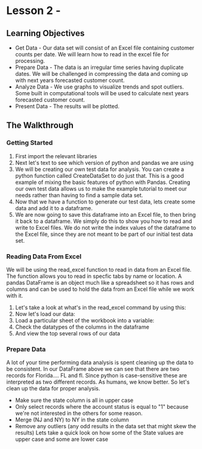# Lesson 2 - 
## Learning Objectives
  * Get Data - Our data set will consist of an Excel file containing customer counts per date. We will learn how to read in the excel file for processing.
  * Prepare Data - The data is an irregular time series having duplicate dates. We will be challenged in compressing the data and coming up with next years forecasted customer count.
  * Analyze Data - We use graphs to visualize trends and spot outliers. Some built in computational tools will be used to calculate next years forecasted customer count.
  * Present Data - The results will be plotted.
  
## The Walkthrough
### Getting Started
1. First import the relevant libraries
2. Next let's text to see which version of python and pandas we are using
3. We will be creating our own test data for analysis. You can create a python function called CreateDataSet to do just that. This is a good example of mixing the basic features of python with Pandas. Creating our own test data allows us to make the example tutorial to meet our needs rather than having to find a sample data set.
4. Now that we have a function to generate our test data, lets create some data and add it to a dataframe.
5. We are now going to save this dataframe into an Excel file, to then bring it back to a dataframe. We simply do this to show you how to read and write to Excel files. We do not write the index values of the dataframe to the Excel file, since they are not meant to be part of our initial test data set.

### Reading Data From Excel
We will be using the read_excel function to read in data from an Excel file. The function allows you to read in specfic tabs by name or location. A pandas DataFrame is an object much like a spreadsheet so it has rows and columns and can be used to hold the data from an Excel file while we work with it.
1. Let's take a look at what's in the read_excel command by using this:
2. Now let's load our data: 
3. Load a particular sheet of the workbook into a variable:
4. Check the datatypes of the columns in the dataframe
5. And view the top several rows of our data

### Prepare Data
A lot of your time performing data analysis is spent cleaning up the data to be consistent. In our DataFrame above we can see that there are two records for Florida.... FL and fl. Since python is case-sensitive these are interpreted as two different records. As humans, we know better. So let's clean up the data for proper analysis.
 * Make sure the state column is all in upper case
 * Only select records where the account status is equal to "1" because we're not interested in the others for some reason.
 * Merge (NJ and NY) to NY in the state column
 * Remove any outliers (any odd results in the data set that might skew the results)
Lets take a quick look on how some of the State values are upper case and some are lower case
